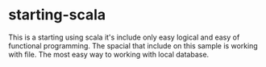 # starting-scala
This is a starting using scala it's include only easy logical and easy of functional programming.
The spacial that include on this sample is working with file. The most easy way to working with local database.
